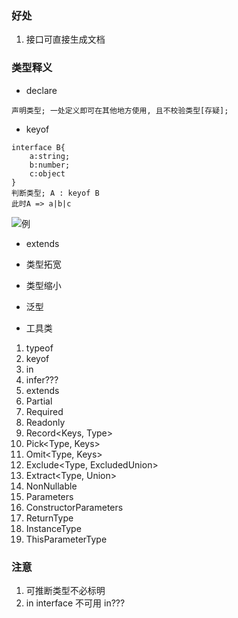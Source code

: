 ### 好处

1. 接口可直接生成文档

### 类型释义

- declare

```
声明类型; 一处定义即可在其他地方使用, 且不校验类型[存疑];
```

- keyof

```
interface B{
    a:string;
    b:number;
    c:object
}
判断类型; A : keyof B
此时A => a|b|c
```

![例](https://github-blog-resource.oss-cn-beijing.aliyuncs.com/keyof.png)

- extends
- 类型拓宽
- 类型缩小
- 泛型

- 工具类

1. typeof
2. keyof
3. in
4. infer???
5. extends
6. Partial<Type>
7. Required<Type>
8. Readonly<Type>
9. Record<Keys, Type>
10. Pick<Type, Keys>
11. Omit<Type, Keys>
12. Exclude<Type, ExcludedUnion>
13. Extract<Type, Union>
14. NonNullable<Type>
15. Parameters<Type>
16. ConstructorParameters<Type>
17. ReturnType<Type>
18. InstanceType<Type>
19. ThisParameterType<Type>

### 注意

1. 可推断类型不必标明
2. in interface 不可用 in???
